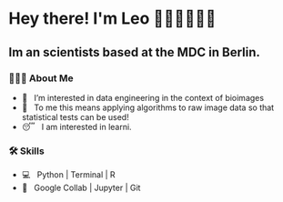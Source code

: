 # <h1> Hey there! I'm Leo 👋👋👋👋👋👋 </h1>
<h2> Im an scientists based at the MDC in Berlin. </h2>

<h3> 👨🏻‍💻 About Me </h3>

- 🔭 &nbsp; I’m interested in data engineering in the context of bioimages
- 🤔 &nbsp; To me this means applying algorithms to raw image data so that statistical tests can be used!
- 😴 &nbsp; I am interested in learni. 

<h3>🛠 Skills </h3>

- 💻 &nbsp; Python | Terminal | R  
- 🔧 &nbsp; Google Collab | Jupyter | Git
